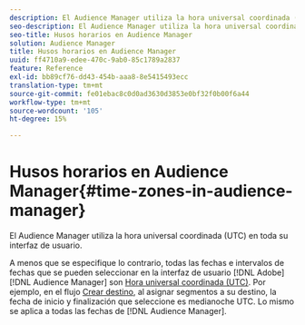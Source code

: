```yaml
---
description: El Audience Manager utiliza la hora universal coordinada (UTC) en toda su interfaz de usuario.
seo-description: El Audience Manager utiliza la hora universal coordinada (UTC) en toda su interfaz de usuario.
seo-title: Husos horarios en Audience Manager
solution: Audience Manager
title: Husos horarios en Audience Manager
uuid: ff4710a9-edee-470c-9ab0-85c1789a2837
feature: Reference
exl-id: bb89cf76-dd43-454b-aaa8-8e5415493ecc
translation-type: tm+mt
source-git-commit: fe01ebac8c0d0ad3630d3853e0bf32f0b00f6a44
workflow-type: tm+mt
source-wordcount: '105'
ht-degree: 15%

---
```


# Husos horarios en Audience Manager{#time-zones-in-audience-manager}

El Audience Manager utiliza la hora universal coordinada (UTC) en toda su interfaz de usuario.

A menos que se especifique lo contrario, todas las fechas e intervalos de fechas que se pueden seleccionar en la interfaz de usuario [!DNL Adobe] [!DNL Audience Manager] son [Hora universal coordinada (UTC)](https://www.timeanddate.com/worldclock/timezone/utc). Por ejemplo, en el flujo [Crear destino](../features/destinations/create-cookie-destination.md#segments-mapping), al asignar segmentos a su destino, la fecha de inicio y finalización que seleccione es medianoche UTC. Lo mismo se aplica a todas las fechas de [!DNL Audience Manager].
